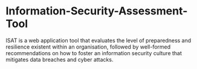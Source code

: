 # Information-Security-Assessment-Tool
ISAT is a web application tool that evaluates the level of preparedness and resilience existent within an organisation, followed by well-formed recommendations on how to foster an information security culture that mitigates data breaches and cyber attacks.
